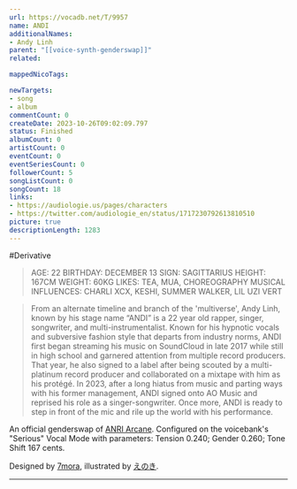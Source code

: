 ```yaml
---
url: https://vocadb.net/T/9957
name: ANDI
additionalNames: 
- Andy Linh
parent: "[[voice-synth-genderswap]]"
related:

mappedNicoTags:

newTargets:
- song
- album
commentCount: 0
createDate: 2023-10-26T09:02:09.797
status: Finished
albumCount: 0
artistCount: 0
eventCount: 0
eventSeriesCount: 0
followerCount: 5
songListCount: 0
songCount: 18
links: 
- https://audiologie.us/pages/characters
- https://twitter.com/audiologie_en/status/1717230792613810510
picture: true
descriptionLength: 1283
---
```


#Derivative

>AGE: 22
BIRTHDAY: DECEMBER 13
SIGN: SAGITTARIUS
HEIGHT: 167CM
WEIGHT: 60KG
LIKES: TEA, MUA, CHOREOGRAPHY
MUSICAL INFLUENCES: CHARLI XCX, KESHI, SUMMER WALKER, LIL UZI VERT

>From an alternate timeline and branch of the 'multiverse', Andy Linh, known by his stage name  “ANDI” is a 22 year old rapper, singer, songwriter, and multi-instrumentalist. Known for his hypnotic vocals and subversive fashion style that departs from industry norms, ANDI first began streaming his music on SoundCloud in late 2017 while still in high school and garnered attention from multiple record producers. That year, he also signed to a label after being scouted by a multi-platinum record producer and collaborated on a mixtape with him as his protégé. In 2023, after a long hiatus from music and parting ways with his former management, ANDI signed onto AO Music and reprised his role as a singer-songwriter. Once more, ANDI is ready to step in front of the mic and rile up the world with his performance.

An official genderswap of [ANRI Arcane](https://vocadb.net/Ar/125564). Configured on the voicebank's "Serious" Vocal Mode with parameters: Tension 0.240; Gender 0.260; Tone Shift 167 cents.

Designed by [7mora](https://vocadb.net/Ar/95485), illustrated by [えのき](https://twitter.com/enokiya0).

---

